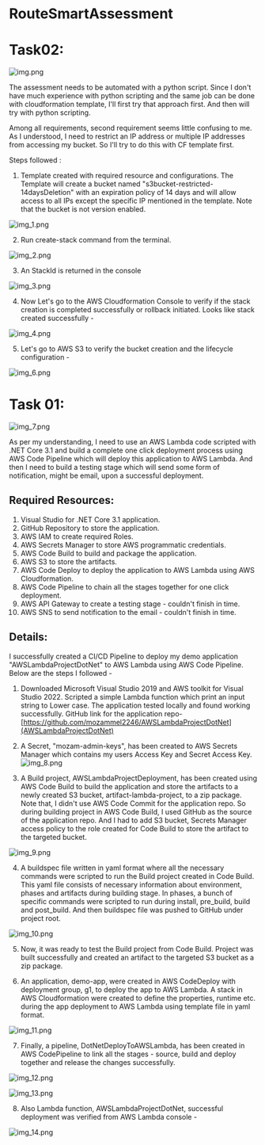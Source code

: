 # RouteSmartAssessment

# **Task02:**

![img.png](img.png)

The assessment needs to be automated with a python script. Since I don't have
much experience with python scripting and the same job can be done with 
cloudformation template, I'll first try that approach first. And then will try with 
python scripting. 

Among all requirements, second requirement seems little confusing to me. 
As I understood, I need to restrict an IP address or multiple IP addresses from 
accessing my bucket. So I'll try to do this with CF template first.

Steps followed : 
1. Template created with required resource and configurations. The Template will create a bucket named 
"s3bucket-restricted-14daysDeletion" with an expiration policy of 14 days and will allow access to all IPs 
except the specific IP mentioned in the template. Note that the bucket is not version enabled. 

![img_1.png](img_1.png)

2. Run create-stack command from the terminal. 

![img_2.png](img_2.png)

3. An StackId is returned in the console

![img_3.png](img_3.png)

4. Now Let's go to the AWS Cloudformation Console to verify if the stack creation is completed successfully or rollback 
initiated. Looks like stack created successfully - 

![img_4.png](img_4.png)

5. Let's go to AWS S3 to verify the bucket creation and the lifecycle configuration - 

![img_6.png](img_6.png)


# **Task 01:**


![img_7.png](img_7.png)

As per my understanding, I need to use an AWS Lambda code scripted with .NET Core 3.1 and build a complete
one click deployment process using AWS Code Pipeline which will deploy this application to AWS Lambda. And then 
I need to build a testing stage which will send some form of notification, might be email, upon a successful
deployment. 

## **Required Resources:**

1) Visual Studio for .NET Core 3.1 application.
2) GitHub Repository to store the application.
3) AWS IAM to create required Roles.
4) AWS Secrets Manager to store AWS programmatic credentials.
5) AWS Code Build to build and package the application.
6) AWS S3 to store the artifacts.
7) AWS Code Deploy to deploy the application to AWS Lambda using AWS Cloudformation.
8) AWS Code Pipeline to chain all the stages together for one click deployment.
9) AWS API Gateway to create a testing stage - couldn't finish in time. 
10) AWS SNS to send notification to the email - couldn't finish in time.

## **Details:**

I successfully created a CI/CD Pipeline to deploy my demo application "AWSLambdaProjectDotNet" to AWS
Lambda using AWS Code Pipeline. Below are the steps I followed - 

1. Downloaded Microsoft Visual Studio 2019 and AWS toolkit for Visual Studio 2022. Scripted a simple Lambda function
which print an input string to Lower case. The application tested locally and found working successfully.
GitHub link for the application repo-
   [https://github.com/mozammel2246/AWSLambdaProjectDotNet](AWSLambdaProjectDotNet)

2. A Secret, "mozam-admin-keys", has been created to AWS Secrets Manager which contains my users Access Key 
and Secret Access Key.
![img_8.png](img_8.png)

3. A Build project, AWSLambdaProjectDeployment, has been created using AWS Code Build to build the 
application and store the artifacts to a newly created S3 bucket, artifact-lambda-project, to a zip package. Note
that, I didn't use AWS Code Commit for the application repo. So during building project in AWS Code Build, I used
GitHub as the source of the application repo. And I had to add S3 bucket, Secrets Manager access policy 
to the role created for Code Build to store the artifact to the targeted bucket. 

![img_9.png](img_9.png)

4. A buildspec file written in yaml format where all the necessary commands were scripted to run the Build project
created in Code Build. This yaml file consists of necessary information about environment, phases and artifacts
during building stage. In phases, a bunch of specific commands were scripted to run during install, pre_build, build 
and post_build. And then buildspec file was pushed to GitHub under project root. 

![img_10.png](img_10.png)

5. Now, it was ready to test the Build project from Code Build. Project was built successfully and created an
artifact to the targeted S3 bucket as a zip package. 

6. An application, demo-app, were created in AWS CodeDeploy with deployment group, g1, to deploy the app to 
AWS Lambda. A stack in AWS Cloudformation were created to define the properties, runtime etc. during the 
app deployment to AWS Lambda using template file in yaml format.

![img_11.png](img_11.png)

7. Finally, a pipeline, DotNetDeployToAWSLambda, has been created in AWS CodePipeline to link all the stages - 
source, build and deploy together and release the changes successfully.

![img_12.png](img_12.png)

![img_13.png](img_13.png)

8. Also Lambda function, AWSLambdaProjectDotNet, successful deployment was verified from AWS Lambda 
console -

![img_14.png](img_14.png)




